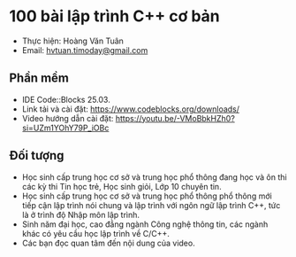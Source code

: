# 100 bài lập trình C++ cơ bản

- Thực hiện: Hoàng Văn Tuân
- Email: hvtuan.timoday@gmail.com

## Phần mềm
- IDE Code::Blocks 25.03.
- Link tải và cài đặt: https://www.codeblocks.org/downloads/
- Video hướng dẫn cài đặt: https://youtu.be/-VMoBbkHZh0?si=UZm1YOhY79P_iOBc

## Đối tượng
- Học sinh cấp trung học cơ sở và trung học phổ thông đang học và ôn thi các kỳ thi Tin học trẻ, Học sinh giỏi, Lớp 10 chuyên tin.
- Học sinh cấp trung học cơ sở và trung học phổ thông phổ thông mới tiếp cận lập trình nói chung và lập trình với ngôn ngữ lập trình C++, tức là ở trình độ Nhập môn lập trình.
- Sinh năm đại học, cao đẳng ngành Công nghệ thông tin, các ngành khác có yêu cầu học lập trình về C/C++.
- Các bạn đọc quan tâm đến nội dung của video.
